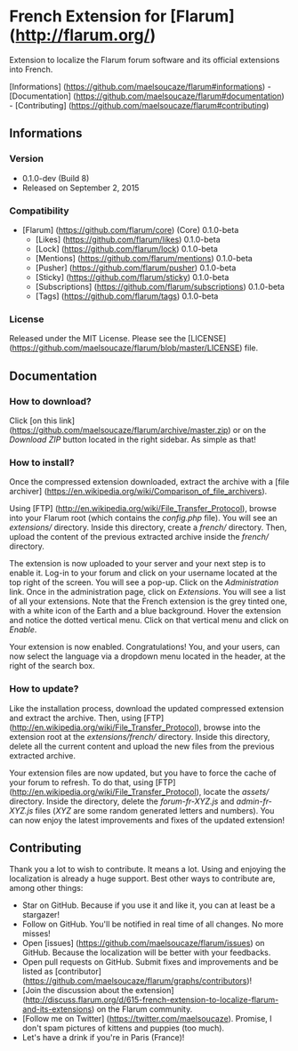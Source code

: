 # French Extension for [Flarum] (http://flarum.org/)

Extension to localize the Flarum forum software and its official extensions into French.

[Informations] (https://github.com/maelsoucaze/flarum#informations) - [Documentation] (https://github.com/maelsoucaze/flarum#documentation) - [Contributing] (https://github.com/maelsoucaze/flarum#contributing)

## Informations

### Version

- 0.1.0-dev (Build 8)
- Released on September 2, 2015

### Compatibility

- [Flarum] (https://github.com/flarum/core) (Core) 0.1.0-beta
	- [Likes] (https://github.com/flarum/likes) 0.1.0-beta
	- [Lock] (https://github.com/flarum/lock) 0.1.0-beta
	- [Mentions] (https://github.com/flarum/mentions) 0.1.0-beta
	- [Pusher] (https://github.com/flarum/pusher) 0.1.0-beta
	- [Sticky] (https://github.com/flarum/sticky) 0.1.0-beta
	- [Subscriptions] (https://github.com/flarum/subscriptions) 0.1.0-beta
	- [Tags] (https://github.com/flarum/tags) 0.1.0-beta

### License

Released under the MIT License. Please see the [LICENSE] (https://github.com/maelsoucaze/flarum/blob/master/LICENSE) file.

## Documentation

### How to download?

Click [on this link] (https://github.com/maelsoucaze/flarum/archive/master.zip) or on the *Download ZIP* button located in the right sidebar. As simple as that!

### How to install?

Once the compressed extension downloaded, extract the archive with a [file archiver] (https://en.wikipedia.org/wiki/Comparison_of_file_archivers).

Using [FTP] (http://en.wikipedia.org/wiki/File_Transfer_Protocol), browse into your Flarum root (which contains the *config.php* file). You will see an *extensions/* directory. Inside this directory, create a *french/* directory. Then, upload the content of the previous extracted archive inside the *french/* directory.

The extension is now uploaded to your server and your next step is to enable it. Log-in to your forum and click on your username located at the top right of the screen. You will see a pop-up. Click on the *Administration* link. Once in the administration page, click on *Extensions*. You will see a list of all your extensions. Note that the French extension is the grey tinted one, with a white icon of the Earth and a blue background. Hover the extension and notice the dotted vertical menu. Click on that vertical menu and click on *Enable*.

Your extension is now enabled. Congratulations! You, and your users, can now select the language via a dropdown menu located in the header, at the right of the search box.

### How to update?

Like the installation process, download the updated compressed extension and extract the archive. Then, using [FTP] (http://en.wikipedia.org/wiki/File_Transfer_Protocol), browse into the extension root at the *extensions/french/* directory. Inside this directory, delete all the current content and upload the new files from the previous extracted archive.

Your extension files are now updated, but you have to force the cache of your forum to refresh. To do that, using [FTP] (http://en.wikipedia.org/wiki/File_Transfer_Protocol), locate the *assets/* directory. Inside the directory, delete the *forum-fr-XYZ.js* and *admin-fr-XYZ.js* files (*XYZ* are some random generated letters and numbers). You can now enjoy the latest improvements and fixes of the updated extension!

## Contributing

Thank you a lot to wish to contribute. It means a lot. Using and enjoying the localization is already a huge support. Best other ways to contribute are, among other things:

- Star on GitHub. Because if you use it and like it, you can at least be a stargazer!
- Follow on GitHub. You'll be notified in real time of all changes. No more misses!
- Open [issues] (https://github.com/maelsoucaze/flarum/issues) on GitHub. Because the localization will be better with your feedbacks.
- Open pull requests on GitHub. Submit fixes and improvements and be listed as [contributor] (https://github.com/maelsoucaze/flarum/graphs/contributors)!
- [Join the discussion about the extension] (http://discuss.flarum.org/d/615-french-extension-to-localize-flarum-and-its-extensions) on the Flarum community.
- [Follow me on Twitter] (https://twitter.com/maelsoucaze). Promise, I don't spam pictures of kittens and puppies (too much).
- Let's have a drink if you're in Paris (France)!
